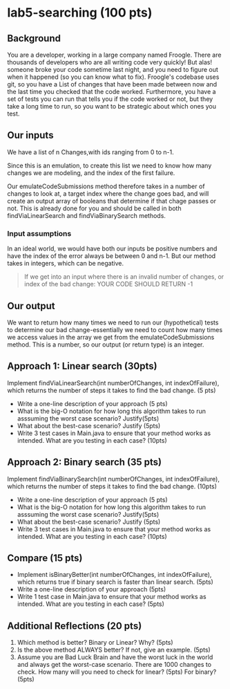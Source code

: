 # lab5-searching (100 pts)
## Background

You are a developer, working in a large company named Froogle. There are thousands of developers who are all writing code very quickly!
But alas! someone broke your code sometime last night, and you need to figure out when it happened (so you can know what to fix). Froogle's codebase uses git, so you have a 
List of changes that have been made between now and the last time you checked that the code worked.  Furthermore,
you have a set of tests you can run that tells you if the code worked or not, but they take a long time to run, so you want to be strategic about which ones you test.

## Our inputs
We have a list of n Changes,with ids ranging from 0 to n-1.

Since this is an emulation, to create this list we need to know how many changes we are modeling, and the index of the first failure. 


Our emulateCodeSubmissions method therefore takes in a number of changes to look at, a target index where the change goes bad, and will create an output array of booleans
that determine if that chage passes or not. This is already done for you and should be called in both findViaLinearSearch and findViaBinarySearch methods.


### Input assumptions
In an ideal world, we would have both our inputs be positive numbers and have the index of the error always be between 0 and n-1. But our method takes in integers, which can be negative. 


> If we get into an input where there is an invalid number of changes, or index of the bad change:
> YOUR CODE SHOULD RETURN -1


## Our output
We want to return how many times we need to run our (hypothetical) tests to determine our bad change-essentially we need to count how many times we access values in the array we get from the emulateCodeSubmissions method. This is a number, so our output (or return type) is an integer.


## Approach 1: Linear search (30pts)


Implement findViaLinearSearch(int numberOfChanges, int indexOfFailure), which returns the number of steps it takes to find the bad change. (5 pts)
* Write a one-line description of your approach (5 pts)
* What is the big-O notation for how long this algorithm takes to run asssuming the worst case scenario? Justify(5pts)
* What about the best-case scenario? Justify (5pts)
* Write 3 test cases in Main.java to ensure that your method works as intended. What are you testing in each case? (10pts)

## Approach 2: Binary search (35 pts)
Implement findViaBinarySearch(int numberOfChanges, int indexOfFailure), which returns the number of steps it takes to find the bad change. (10pts)
* Write a one-line description of your approach (5 pts)
* What is the big-O notation for how long this algorithm takes to run asssuming the worst case scenario? Justify(5pts)
* What about the best-case scenario? Justify (5pts)
* Write 3 test cases in Main.java to ensure that your method works as intended. What are you testing in each case? (10pts)


## Compare (15 pts)
* Implement isBinaryBetter(int numberOfChanges, int indexOfFailure), which returns true if binary search is faster than linear search. (5pts)
* Write a one-line description of your approach (5pts)
* Write 1 test case in Main.java to ensure that your method works as intended. What are you testing in each case? (5pts)

## Additional Reflections (20 pts)
1) Which method is better? Binary or Linear? Why? (5pts)
2) Is the above method ALWAYS better? If not, give an example. (5pts)
3) Assume you are Bad Luck Brain and have the worst luck in the world and always get the worst-case scenario. 
There are 1000 changes to check. 
How many will you need to check for linear? (5pts)
For binary? (5pts)
